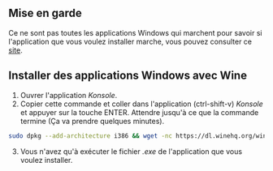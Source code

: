 ## Mise en garde

Ce ne sont pas toutes les applications Windows qui marchent pour savoir si l'application que vous voulez installer marche, vous pouvez consulter ce [site](https://appdb.winehq.org/index.php).

## Installer des applications Windows avec Wine
1. Ouvrer l'application _Konsole_.
2. Copier cette commande et coller dans l'application (ctrl-shift-v) _Konsole_ et appuyer sur la touche ENTER. Attendre jusqu'à ce que la commande termine (Ça va prendre quelques minutes).


``` bash
sudo dpkg --add-architecture i386 && wget -nc https://dl.winehq.org/wine-builds/winehq.key && sudo apt-key add winehq.key && sudo apt-add-repository 'deb https://dl.winehq.org/wine-builds/ubuntu/ bionic main' -y && sudo apt update && sudo apt install --install-recommends winehq-devel -y
```

3. Vous n'avez qu'à exécuter le fichier _.exe_ de l'application que vous voulez installer.
